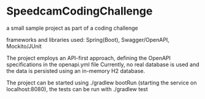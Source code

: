 # SpeedcamCodingChallenge
a small sample project as part of a coding challenge

frameworks and libraries used: Spring(Boot), Swagger/OpenAPI, Mockito/JUnit

The project employs an API-first approach, defining the OpenAPI specifications in the openapi.yml file 
Currently, no real database is used and the data is persisted using an in-memory H2 database. 

The project can be started using ./gradlew bootRun (starting the service on localhost:8080), the tests can be run with ./gradlew test


